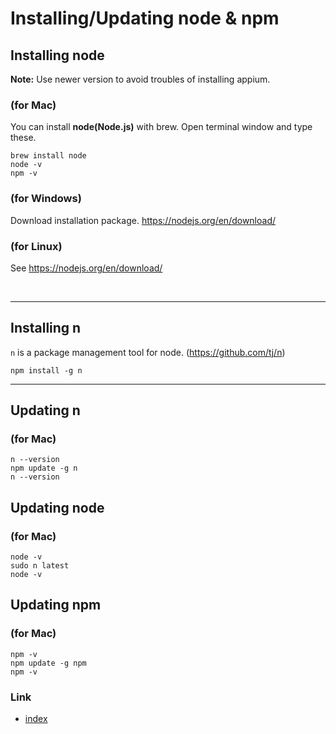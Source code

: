# Installing/Updating node & npm

## Installing node

**Note:** Use newer version to avoid troubles of installing appium.

### (for Mac)

You can install **node(Node.js)** with brew. Open terminal window and type these.

```
brew install node
node -v
npm -v
```

### (for Windows)

Download installation package.
https://nodejs.org/en/download/

### (for Linux)

See
https://nodejs.org/en/download/


<br>


<hr>

## Installing **n**

`n` is a package management tool for node. (https://github.com/tj/n)

```
npm install -g n
```

<hr>

## Updating n

### (for Mac)

```
n --version
npm update -g n
n --version
```

## Updating node

### (for Mac)

```
node -v
sudo n latest
node -v
```

## Updating npm

### (for Mac)

```
npm -v
npm update -g npm
npm -v
```

### Link

- [index](../index.md)
